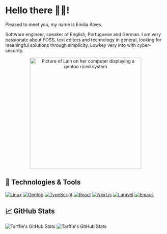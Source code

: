 # Hello there 👋🏻!

Pleased to meet you, my name is Emilia Alves.

Software engineer, speaker of English, Portuguese and German.
I am very passionate about FOSS, text editors and technology in
general, looking for meaningful solutions through simplicity.
Lowkey very into with cyber-security.

<div align="center">
  <a>
    <img align="center"
    width="350px"
    height="auto"
    src="https://preview.redd.it/vifah9thc7k81.png?width=1080&crop=smart&auto=webp&s=c3af717f1c80db8a71c3ad3de31b9c8c07537af8"
    alt="Picture of Lain on her computer displaying a gentoo riced system">
  </a>
</div>

## 🔧 Technologies & Tools

[![Linux](https://img.shields.io/badge/Linux-FCC624?logo=linux&logoColor=black)](#)
[![Gentoo](https://img.shields.io/badge/Gentoo-54487A?logo=gentoo&logoColor=fff)](#)
[![TypeScript](https://img.shields.io/badge/TypeScript-3178C6?logo=typescript&logoColor=fff)](#)
[![React](https://img.shields.io/badge/React-%2320232a.svg?logo=react&logoColor=%2361DAFB)](#)
[![Next.js](https://img.shields.io/badge/Next.js-black?logo=next.js&logoColor=white)](#)
[![Laravel](https://img.shields.io/badge/Laravel-%23FF2D20.svg?logo=laravel&logoColor=white)](#)
[![Emacs](https://img.shields.io/badge/Emacs-%237F5AB6.svg?&logo=gnu-emacs&logoColor=white)](#)

## &#x1f4c8; GitHub Stats

<a>
  <img align="center" src="https://github-readme-stats.vercel.app/api/top-langs/?username=tarffie&hide=c%2B%2B,c,matlab,assembly&title_color=6aa6f8&text_color=8a919a&icon_color=6aa6f8&bg_color=22272e" alt="Tarffie's GitHub Stats" />
</a>

<a>
  <img align="center" src="https://github-readme-stats.vercel.app/api?username=tarffie&show_icons=true&line_height=27&count_private=true&title_color=6aa6f8&text_color=8a919a&icon_color=6aa6f8&bg_color=22272e" alt="Tarffie's GitHub Stats" />
</a>
